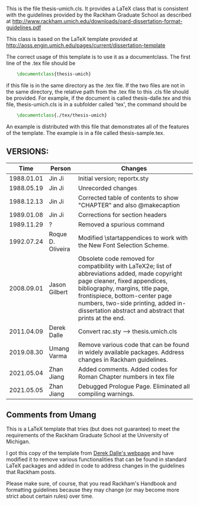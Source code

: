 This is the file thesis-umich.cls.
It provides a LaTeX class that is consistent with the guidelines
provided by the Rackham Graduate School as described at
<http://www.rackham.umich.edu/downloads/oard-dissertation-format-guidelines.pdf>

This class is based on the LaTeX template provided at <http://aoss.engin.umich.edu/pages/current/dissertation-template>

The correct usage of this template is to use it as a documentclass.
The first line of the .tex file should be
```LaTeX
    \documentclass{thesis-umich}
```
if this file is in the same directory as the .tex file.  If the
two files are not in the same directory, the relative path from
the .tex file to this .cls file should be provided.  For example,
if the document is called thesis-dalle.tex and this file,
thesis-umich.cls is in a subfolder called 'tex', the command
should be
```LaTeX
    \documentclass{./tex/thesis-umich}
```
An example is distributed with this file that demonstrates all
of the features of the template.  The example is in a file called
thesis-sample.tex.


## VERSIONS:

| Time | Person | Changes |
| --- | --- | --- |
| 1988.01.01 | Jin Ji            | Initial version; reportx.sty |
| 1988.05.19 | Jin Ji            | Unrecorded changes |
| 1988.12.13 | Jin Ji            | Corrected table of contents to show "CHAPTER" and also \@makecaption |
| 1989.01.08 | Jin Ji            | Corrections for section headers |
| 1989.11.29 | ?                 | Removed a spurious command |
| 1992.07.24 | Roque D. Oliveira | Modified \startappendices to work with the New Font Selection Scheme. |
| 2008.09.01 | Jason Gilbert     | Obsolete code removed for compatibility with LaTeX2e; list of abbreviations added, made copyright page cleaner, fixed appendices, bibliography, margins, title page, frontispiece, bottom-center page numbers, two-side printing, added in-dissertation abstract and abstract that prints at the end. |
| 2011.04.09 | Derek Dalle       | Convert rac.sty --> thesis.umich.cls |
| 2019.08.30 | Umang Varma       | Remove various code that can be found in widely available packages. Address changes in Rackham guidelines. |
| 2021.05.04 | Zhan Jiang        | Added comments. Added codes for Roman Chapter numbers in tex file |
| 2021.05.05 | Zhan Jiang        | Debugged Prologue Page. Eliminated all compiling warnings. |

## Comments from Umang
This is a LaTeX template that tries (but does not guarantee) to meet the requirements of the Rackham Graduate School at the University of Michigan.

I got this copy of the template from [Derek Dalle's webpage](http://www-personal.umich.edu/~dalle/codes/thesis-umich/) and have modified it to remove various functionalities that can be found in standard LaTeX packages and added in code to address changes in the guidelines that Rackham posts.

Please make sure, of course, that you read Rackham's Handbook and formatting guidelines because they may change (or may become more strict about certain rules) over time.
